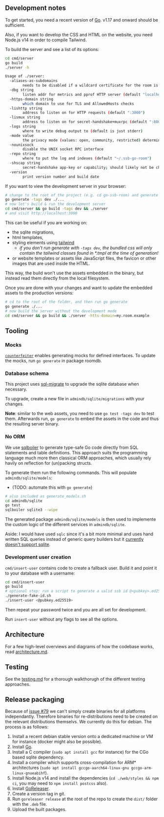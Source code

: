 <!--
SPDX-FileCopyrightText: 2021 The NGI Pointer Secure-Scuttlebutt Team of 2020/2021

SPDX-License-Identifier: CC0-1.0
-->

## Development notes

To get started, you need a recent version of [Go](https://golang.org). v1.17 and onward should be sufficient.

Also, if you want to develop the CSS and HTML on the website, you need Node.js v14 in order to compile Tailwind.

To build the server and see a list of its options:

```bash
cd cmd/server
go build
./server -h

Usage of ./server:
  -aliases-as-subdomains
    	needs to be disabled if a wildcard certificate for the room is not available. (default true)
  -dbg string
    	listen addr for metrics and pprof HTTP server (default "localhost:6078")
  -https-domain string
    	which domain to use for TLS and AllowedHosts checks
  -lishttp string
    	address to listen on for HTTP requests (default ":3000")
  -lismux string
    	address to listen on for secret-handshake+muxrpc (default ":8008")
  -logs string
    	where to write debug output to (default is just stderr)
  -mode value
    	the privacy mode (values: open, community, restricted) determining room access controls
  -nounixsock
    	disable the UNIX socket RPC interface
  -repo string
    	where to put the log and indexes (default "~/.ssb-go-room")
  -shscap string
    	secret-handshake app-key or capability; should likely not be changed as this makes you part of a different network (default "FrZfG8UJMATSWui70aMbJ+T3plrGyoFOCRnBbNosfBk=")
  -version
    	print version number and build date

```

If you want to view the development server in your browser:
```sh
# change to the root of the project (e.g. cd go-ssb-room) and generate the frontend's styling; requires npm
go generate -tags dev ./...
# now let's build & run the development server
cd cmd/server && go build -tags dev && ./server
# and visit http://localhost:3000
```

This can be useful if you are working on:
* the sqlite migrations,
* html templates,
* styling elements using [tailwind](https://tailwindcss.com/docs/)
  * _if you don't run generate with `-tags dev`, the bundled css will only contain the tailwind classes found in *.tmpl at the time of generation!_
* or website templates or assets like JavaScript files, the favicon or other images that are used inside the HTML.

This way, the build won't use the assets embedded in the binary, but instead read them directly from the local filesystem.

Once you are done with your changes and want to update the embedded assets to the production versions:
```sh
# cd to the root of the folder, and then run go generate
go generate ./...
# now build the server without the development mode
cd cmd/server && go build && ./server -htts-domain=my.room.example
```

## Tooling

### Mocks

[`counterfeiter`](https://github.com/maxbrunsfeld/counterfeiter) enables generating mocks for defined interfaces. To update the mocks, run `go generate` in package roomdb.

### Database schema

This project uses [sql-migrate](https://github.com/rubenv/sql-migrate) to upgrade the sqlite database when necessary.

To upgrade, create a new file in `admindb/sqlite/migrations` with your changes.

**Note**: similar to the web assets, you need to use `go test -tags dev` to test them. Afterwards run, `go generate` to embed the assets in the code and thus the resulting server binary.

### No ORM

We use [sqlboiler](github.com/volatiletech/sqlboiler) to generate type-safe Go code directly from SQL statements and table definitions. This approach suits the programming language much more then classical ORM approaches, which usually rely havily on reflection for (un)packing structs.

To generate them run the following commands. This will populate `admindb/sqlite/models`:
* (TODO: automate this with `go generate`)

```bash
# also included as generate_models.sh
cd admindb/sqlite
go test
sqlboiler sqlite3 --wipe
```

The generated package `admindb/sqlite/models` is then used to implemente the custom logic of the different services in `admindb/sqlite`.

Aside: I would have used `sqlc` since it's a bit more minimal and uses hand written SQL queries instead of generic query builders but it [currently doesn't support sqlite](https://github.com/kyleconroy/sqlc/issues/161).

### Development user creation

`cmd/insert-user` contains code to create a fallback user. Build it and point it to your database with a username:

```bash
cd cmd/insert-user
go build
# optional step: run a script to generate a valid ssb id @<pubkey>.ed25519, useful for trying things out quickly
./generate-fake-id.sh
./insert-user <@pubkey.ed25519>
```
Then repeat your password twice and you are all set for development.

Run `insert-user` without any flags to see all the options.

## Architecture

For a few high-level overviews and diagrams of how the codebase works, read [architecture.md](./architecture.md).

## Testing

See the [testing.md](./testing.md) for a thorough walkthorugh of the different testing approaches.

## Release packaging

Because of [issue #79](https://github.com/ssbc/go-ssb-room/issues/79) we can't simply create binaries for all platforms independantly. Therefore binaries for re-distributions need to be created on the relevant distributions themselvs. We currently do this for debian. The process is as follows:

1. Install a recent debian stable version onto a dedicated machine or VM for instance (docker might also be possible).
1. Install [Go](https://golang.org/doc/install).
1. Install a C compiler (`sudo apt install gcc` for instance) for the CGo based sqlite dependency.
1. Install a compiler which supports cross-compilation for ARM* architectures (`sudo apt install gccgo-aarch64-linux-gnu gccgo-arm-linux-gnueabihf`).
1. Install Node.js v14 and install the dependencies (`cd ./web/styles && npm ci`, you may need to `npm install postcss` also).
1. Install [GoReleaser](https://goreleaser.com/install/).
1. Create a version tag in git.
1. Run `goreleaser release` at the root of the repo to create the `dist/` folder with the `.deb` file.
1. Upload the built packages.

